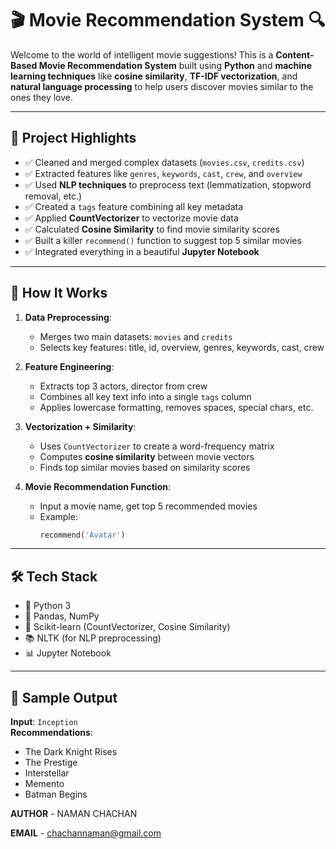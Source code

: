 # 🎬 Movie Recommendation System 🔍

Welcome to the world of intelligent movie suggestions! This is a **Content-Based Movie Recommendation System** built using **Python** and **machine learning techniques** like **cosine similarity**, **TF-IDF vectorization**, and **natural language processing** to help users discover movies similar to the ones they love.

---

## 🚀 Project Highlights

- ✅ Cleaned and merged complex datasets (`movies.csv`, `credits.csv`)
- ✅ Extracted features like `genres`, `keywords`, `cast`, `crew`, and `overview`
- ✅ Used **NLP techniques** to preprocess text (lemmatization, stopword removal, etc.)
- ✅ Created a `tags` feature combining all key metadata
- ✅ Applied **CountVectorizer** to vectorize movie data
- ✅ Calculated **Cosine Similarity** to find movie similarity scores
- ✅ Built a killer `recommend()` function to suggest top 5 similar movies
- ✅ Integrated everything in a beautiful **Jupyter Notebook**

---

## 🧠 How It Works

1. **Data Preprocessing**:
   - Merges two main datasets: `movies` and `credits`
   - Selects key features: title, id, overview, genres, keywords, cast, crew

2. **Feature Engineering**:
   - Extracts top 3 actors, director from crew
   - Combines all key text info into a single `tags` column
   - Applies lowercase formatting, removes spaces, special chars, etc.

3. **Vectorization + Similarity**:
   - Uses `CountVectorizer` to create a word-frequency matrix
   - Computes **cosine similarity** between movie vectors
   - Finds top similar movies based on similarity scores

4. **Movie Recommendation Function**:
   - Input a movie name, get top 5 recommended movies
   - Example:
     ```python
     recommend('Avatar')
     ```

---

## 🛠 Tech Stack

- 🐍 Python 3
- 🧪 Pandas, NumPy
- 🧠 Scikit-learn (CountVectorizer, Cosine Similarity)
- 📚 NLTK (for NLP preprocessing)
- 📊 Jupyter Notebook

---

## 📸 Sample Output

**Input**: `Inception`  
**Recommendations**:
- The Dark Knight Rises  
- The Prestige  
- Interstellar  
- Memento  
- Batman Begins  

**AUTHOR** - NAMAN CHACHAN

**EMAIL** - chachannaman@gmail.com


